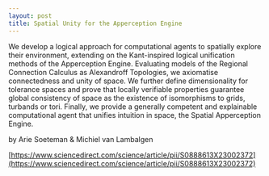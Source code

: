 ```yaml
---
layout: post
title: Spatial Unity for the Apperception Engine
---
```


We develop a logical approach for computational agents to spatially explore their environment, extending on the Kant-inspired logical unification methods of the Apperception Engine. Evaluating models of the Regional Connection Calculus as Alexandroff Topologies, we axiomatise connectedness and unity of space. We further define dimensionality for tolerance spaces and prove that locally verifiable properties guarantee global consistency of space as the existence of isomorphisms to grids, turbands or tori. Finally, we provide a generally competent and explainable computational agent that unifies intuition in space, the Spatial Apperception Engine.  

by Arie Soeteman & Michiel van Lambalgen

[https://www.sciencedirect.com/science/article/pii/S0888613X23002372](https://www.sciencedirect.com/science/article/pii/S0888613X23002372)